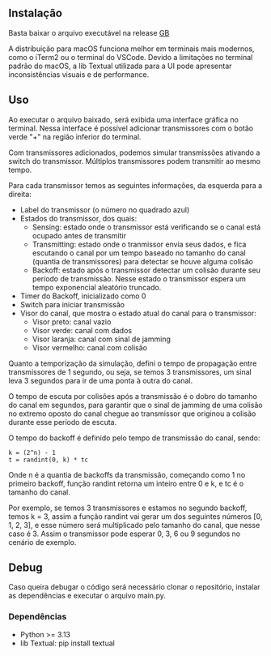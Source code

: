 ## Instalação

Basta baixar o arquivo executável na release [GB](https://github.com/matheustoso/R2.2025.1/releases/tag/GB)

A distribuição para macOS funciona melhor em terminais mais modernos, como o iTerm2 ou o terminal do VSCode. Devido a limitações no terminal padrão do macOS, a lib Textual utilizada para a UI pode apresentar inconsistências visuais e de performance.

## Uso

Ao executar o arquivo baixado, será exibida uma interface gráfica no terminal. Nessa interface é possível adicionar transmissores com o botão verde "+" na região inferior do terminal.

Com transmissores adicionados, podemos simular transmissões ativando a switch do transmissor. Múltiplos transmissores podem transmitir ao mesmo tempo.

Para cada transmissor temos as seguintes informações, da esquerda para a direita:

- Label do transmissor (o número no quadrado azul)
- Estados do transmissor, dos quais:
  - Sensing: estado onde o transmissor está verificando se o canal está ocupado antes de transmitir
  - Transmitting: estado onde o tranmissor envia seus dados, e fica escutando o canal por um tempo baseado no tamanho do canal (quantia de transmissores) para detectar se houve alguma colisão
  - Backoff: estado após o transmissor detectar um colisão durante seu período de transmissão. Nesse estado o transmissor espera um tempo exponencial aleatório truncado.
- Timer do Backoff, inicializado como 0
- Switch para iniciar transmissão
- Visor do canal, que mostra o estado atual do canal para o transmissor:
  - Visor preto: canal vazio
  - Visor verde: canal com dados
  - Visor laranja: canal com sinal de jamming
  - Visor vermelho: canal com colisão
 
Quanto a temporização da simulação, defini o tempo de propagação entre transmissores de 1 segundo, ou seja, se temos 3 transmissores, um sinal leva 3 segundos para ir de uma ponta à outra do canal.

O tempo de escuta por colisões após a transmissão é o dobro do tamanho do canal em segundos, para garantir que o sinal de jamming de uma colisão no extremo oposto do canal chegue ao transmissor que originou a colisão durante esse período de escuta.

O tempo do backoff é definido pelo tempo de transmissão do canal, sendo: 

```
k = (2^n) - 1
t = randint(0, k) * tc
```

Onde n é a quantia de backoffs da transmissão, começando como 1 no primeiro backoff, função randint retorna um inteiro entre 0 e k, e tc é o tamanho do canal. 

Por exemplo, se temos 3 transmissores e estamos no segundo backoff, temos k = 3, assim a função randint vai gerar um dos seguintes números [0, 1, 2, 3], e esse número será multiplicado pelo tamanho do canal, que nesse caso é 3. Assim o transmissor pode esperar 0, 3, 6 ou 9 segundos no cenário de exemplo.


## Debug

Caso queira debugar o código será necessário clonar o repositório, instalar as dependências e executar o arquivo main.py.

### Dependências

- Python >= 3.13
- lib Textual: pip install textual

